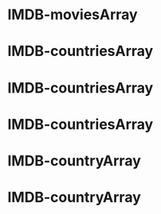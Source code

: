 # IMDB-moviesArray
# IMDB-countriesArray
# IMDB-countriesArray
# IMDB-countriesArray
# IMDB-countryArray
# IMDB-countryArray
